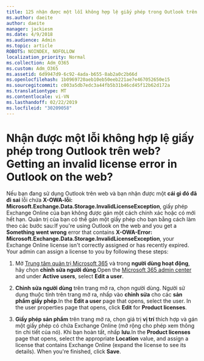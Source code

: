 ```yaml
---
title: 125 nhận được một lỗi không hợp lệ giấy phép trong Outlook trên web?
ms.author: daeite
author: daeite
manager: jackiesm
ms.date: 4/9/2018
ms.audience: Admin
ms.topic: article
ROBOTS: NOINDEX, NOFOLLOW
localization_priority: Normal
ms.collection: Adm_O365
ms.custom: Adm_O365
ms.assetid: 6d9947d9-6c92-4ada-b655-8ab2a0c2b66d
ms.openlocfilehash: 1b0969720aeb10eb50eeb221ae7e467052650e15
ms.sourcegitcommit: c003a5db7edc3a44fb5b31b46cd45f12b62d172a
ms.translationtype: MT
ms.contentlocale: vi-VN
ms.lasthandoff: 02/22/2019
ms.locfileid: "30209058"
---
```

# <a name="getting-an-invalid-license-error-in-outlook-on-the-web"></a><span data-ttu-id="10620-102">Nhận được một lỗi không hợp lệ giấy phép trong Outlook trên web?</span><span class="sxs-lookup"><span data-stu-id="10620-102">Getting an invalid license error in Outlook on the web?</span></span>

<span data-ttu-id="10620-p101">Nếu bạn đang sử dụng Outlook trên web và bạn nhận được một **cái gì đó đã đi sai** lỗi chứa **X-OWA-lỗi: Microsoft.Exchange.Data.Storage.InvalidLicenseException**, giấy phép Exchange Online của bạn không được gán một cách chính xác hoặc có mới hết hạn. Quản trị của bạn có thể gán một giấy phép cho bạn bằng cách làm theo các bước sau:</span><span class="sxs-lookup"><span data-stu-id="10620-p101">If you're using Outlook on the web and you get a **Something went wrong** error that contains **X-OWA-Error: Microsoft.Exchange.Data.Storage.InvalidLicenseException**, your Exchange Online license isn't correctly assigned or has recently expired. Your admin can assign a license to you by following these steps:</span></span>
  
1. <span data-ttu-id="10620-105">Mở [Trung tâm quản trị Microsoft 365](https://portal.office.com/adminportal/home#/homepage) và trong **người dùng hoạt động**, hãy chọn **chỉnh sửa người dùng**.</span><span class="sxs-lookup"><span data-stu-id="10620-105">Open the [Microsoft 365 admin center](https://portal.office.com/adminportal/home#/homepage) and under **Active users**, select **Edit a user**.</span></span>
    
2. <span data-ttu-id="10620-p102">**Chỉnh sửa người dùng** trên trang mở ra, chọn người dùng. Người sử dụng thuộc tính trên trang mở ra, nhấp vào **chỉnh sửa** cho các **sản phẩm giấy phép**.</span><span class="sxs-lookup"><span data-stu-id="10620-p102">In the **Edit a user** page that opens, select the user. In the user properties page that opens, click **Edit** for **Product licenses**.</span></span>
    
3. <span data-ttu-id="10620-p103">**Giấy phép sản phẩm** trên trang mở ra, chọn giá trị **vị trí** thích hợp và gán một giấy phép có chứa Exchange Online (mở rộng cho phép xem thông tin chi tiết của nó). Khi bạn hoàn tất, nhấp **lưu**.</span><span class="sxs-lookup"><span data-stu-id="10620-p103">In the **Product licenses** page that opens, select the appropriate **Location** value, and assign a license that contains Exchange Online (expand the license to see its details). When you're finished, click **Save**.</span></span>
    


